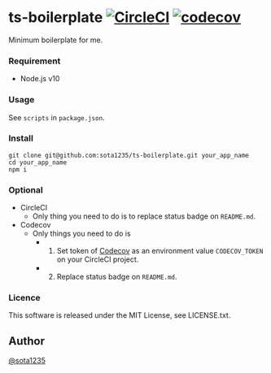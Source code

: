 ts-boilerplate [![CircleCI](https://circleci.com/gh/sota1235/ts-boilerplate/tree/master.svg?style=svg)](https://circleci.com/gh/sota1235/ts-boilerplate/tree/master) [![codecov](https://codecov.io/gh/sota1235/ts-boilerplate/branch/master/graph/badge.svg)](https://codecov.io/gh/sota1235/ts-boilerplate)
====

Minimum boilerplate for me.

### Requirement

- Node.js v10

### Usage

See `scripts` in `package.json`.

### Install

```
git clone git@github.com:sota1235/ts-boilerplate.git your_app_name
cd your_app_name
npm i
```

### Optional

- CircleCI
    - Only thing you need to do is to replace status badge on `README.md`.
- Codecov
    - Only things you need to do is 
        - 1. Set token of [Codecov](https://codecov.io/) as an environment value `CODECOV_TOKEN` on your CircleCI project.
        - 2. Replace status badge on `README.md`.
    
### Licence

This software is released under the MIT License, see LICENSE.txt.

## Author

[@sota1235](https://github.com/sota1235)
